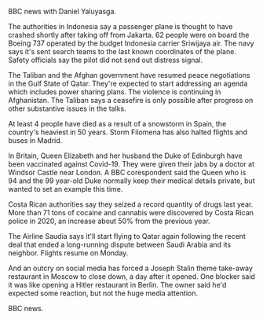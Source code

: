 BBC news with Daniel Yaluyasga.

The authorities in Indonesia say a passenger plane is thought to have crashed shortly after taking off from Jakarta. 62 people were on board the Boeing 737 operated by the budget Indonesia carrier Sriwijaya air. The navy says it's sent search teams to the last known coordinates of the plane. Safety officials say the pilot did not send out distress signal.

The Taliban and the Afghan government have resumed peace negotiations in the Gulf State of Qatar. They're expected to start addressing an agenda which includes power sharing plans. The violence is continuing in Afghanistan. The Taliban says a ceasefire is only possible after progress on other substantive issues in the talks.

At least 4 people have died as a result of a snowstorm in Spain, the country's heaviest in 50 years. Storm Filomena has also halted flights and buses in Madrid.

In Britain, Queen Elizabeth and her husband the Duke of Edinburgh have been vaccinated against Covid-19. They were given their jabs by a doctor at Windsor Castle near London. A BBC corespondent said the Queen who is 94 and the 99 year-old Duke normally keep their medical details private, but wanted to set an example this time.

Costa Rican authorities say they seized a record quantity of drugs last year. More than 71 tons of cocaine and cannabis were discovered by Costa Rican police in 2020, an increase about 50% from the previous year.

The Airline Saudia says it'll start flying to Qatar again following the recent deal that ended a long-running dispute between Saudi Arabia and its neighbor. Flights resume on Monday.

And an outcry on social media has forced a Joseph Stalin theme take-away restaurant in Moscow to close down, a day after it opened. One blocker said it was like opening a Hitler restaurant in Berlin. The owner said he'd expected some reaction, but not the huge media attention.

BBC news.
